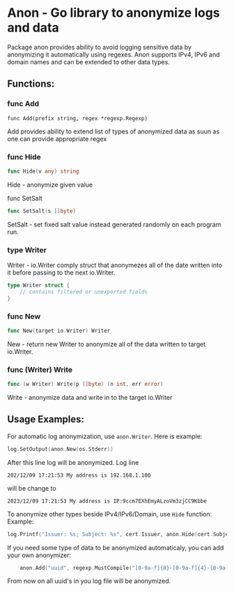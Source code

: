 # Anon - Go library to anonymize logs and data

Package anon provides ability to avoid logging sensitive data by anonymizing it automatically using regexes.
Anon supports IPv4, IPv6 and domain names and can be extended to other data types.

## Functions:

### func Add
```golang
func Add(prefix string, regex *regexp.Regexp)
```
Add provides ability to extend list of types of anonymized data as suun as one can provide appropriate regex

### func Hide
```go
func Hide(v any) string
```
Hide - anonymize given value

func SetSalt
```go
func SetSalt(s []byte)
```
SetSalt - set fixed salt value instead generated randomly on each program run.

### type Writer
Writer - io.Writer comply struct that anonymezes all of the date written into it before passing to the next io.Writer.

```go
type Writer struct {
    // contains filtered or unexported fields
}
```

### func New
```go
func New(target io.Writer) Writer
```
New - return new Writer to anonymize all of the data written to target io.Writer.

### func (Writer) Write

```go
func (w Writer) Write(p []byte) (n int, err error)
```
Write - anonymize data and write in to the target io.Writer

## Usage Examples:

For automatic log anonymization, use ```anon.Writer```. Here is example:
```go
log.SetOutput(anon.New(os.Stderr))
```
After this line log will be anonymized. Log line 
```
202/12/09 17:21:53 My address is 192.168.1.100
```
will be change to 
```
2023/12/09 17:21:53 My address is IP:9ccm7EXhEmyALzoVm3zjCC9Kbbe
```

To anonymize other types beside IPv4/IPv6/Domain, use ```Hide``` function:
Example:
```go
log.Printf("Issuer: %s; Subject: %s", cert.Issuer, anon.Hide(cert.Subject))
```

If you need some type of data to be anonymized automaticaly, you can add your own anonymizer:
```go
    anon.Add("uuid", regexp.MustCompile("[0-9a-f]{8}-[0-9a-f]{4}-[0-9a-f]{4}-[0-9a-f]{4}-[0-9a-f]{12}"))
```
From now on all uuid's in you log file will be anonymized.